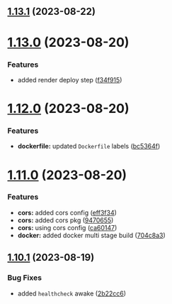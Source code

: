 ## [1.13.1](https://github.com/ghoshRitesh12/aniwatch-api/compare/v1.13.0...v1.13.1) (2023-08-22)



# [1.13.0](https://github.com/ghoshRitesh12/aniwatch-api/compare/v1.12.0...v1.13.0) (2023-08-20)


### Features

* added render deploy step ([f34f915](https://github.com/ghoshRitesh12/aniwatch-api/commit/f34f91561b692a383dd8145f231f8c6bab91013f))



# [1.12.0](https://github.com/ghoshRitesh12/aniwatch-api/compare/v1.11.0...v1.12.0) (2023-08-20)


### Features

* **dockerfile:** updated `Dockerfile` labels ([bc5364f](https://github.com/ghoshRitesh12/aniwatch-api/commit/bc5364fbf1c6f04f1ab214b9ad35ba04dbbc7602))



# [1.11.0](https://github.com/ghoshRitesh12/aniwatch-api/compare/v1.10.1...v1.11.0) (2023-08-20)


### Features

* **cors:** added cors config ([eff3f34](https://github.com/ghoshRitesh12/aniwatch-api/commit/eff3f3408bb8c20a66a3e8b47561f6fd8260a17d))
* **cors:** added cors pkg ([9470655](https://github.com/ghoshRitesh12/aniwatch-api/commit/9470655d4b67fcd6f21d31c57575c0681760a724))
* **cors:** using cors config ([ca60147](https://github.com/ghoshRitesh12/aniwatch-api/commit/ca60147a88f7f616e5371190259ffc9296c52ac2))
* **docker:** added docker multi stage build ([704c8a3](https://github.com/ghoshRitesh12/aniwatch-api/commit/704c8a3e518f8251f4c343fe6079d57b982c2c8b))



## [1.10.1](https://github.com/ghoshRitesh12/aniwatch-api/compare/v1.10.0...v1.10.1) (2023-08-19)


### Bug Fixes

* added `healthcheck` awake ([2b22cc6](https://github.com/ghoshRitesh12/aniwatch-api/commit/2b22cc641e30633908cddd625b0695047602e68c))



